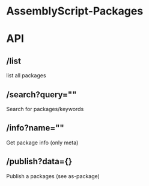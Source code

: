 # AssemblyScript-Packages
# API
## /list
list all packages
## /search?query=""
Search for packages/keywords
## /info?name=""
Get package info (only meta)
## /publish?data={}
Publish a packages (see as-package)